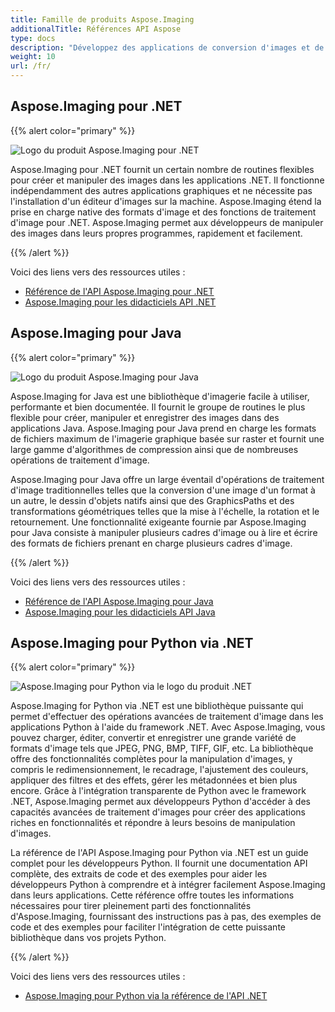 ```yaml
---
title: Famille de produits Aspose.Imaging
additionalTitle: Références API Aspose
type: docs
description: "Développez des applications de conversion d'images et de traitement d'images de documents auto-hébergées ou cloud avec les API Aspose.Imaging faciles à utiliser. Aspose.Imaging est disponible pour .NET, Java et d'autres plates-formes."
weight: 10
url: /fr/
---
```


## Aspose.Imaging pour .NET


{{% alert color="primary" %}} 

![Logo du produit Aspose.Imaging pour .NET](../home_1.png)

Aspose.Imaging pour .NET fournit un certain nombre de routines flexibles pour créer et manipuler des images dans les applications .NET. Il fonctionne indépendamment des autres applications graphiques et ne nécessite pas l'installation d'un éditeur d'images sur la machine. Aspose.Imaging étend la prise en charge native des formats d'image et des fonctions de traitement d'image pour .NET. Aspose.Imaging permet aux développeurs de manipuler des images dans leurs propres programmes, rapidement et facilement.

{{% /alert %}}

Voici des liens vers des ressources utiles :
- [Référence de l'API Aspose.Imaging pour .NET](/imaging/net/fr/)
- [Aspose.Imaging pour les didacticiels API .NET](/tutorials/imaging/fr/net/)

## Aspose.Imaging pour Java

{{% alert color="primary" %}}

![Logo du produit Aspose.Imaging pour Java](../home_2.png)

Aspose.Imaging for Java est une bibliothèque d'imagerie facile à utiliser, performante et bien documentée. Il fournit le groupe de routines le plus flexible pour créer, manipuler et enregistrer des images dans des applications Java. Aspose.Imaging pour Java prend en charge les formats de fichiers maximum de l'imagerie graphique basée sur raster et fournit une large gamme d'algorithmes de compression ainsi que de nombreuses opérations de traitement d'image.

Aspose.Imaging pour Java offre un large éventail d'opérations de traitement d'image traditionnelles telles que la conversion d'une image d'un format à un autre, le dessin d'objets natifs ainsi que des GraphicsPaths et des transformations géométriques telles que la mise à l'échelle, la rotation et le retournement. Une fonctionnalité exigeante fournie par Aspose.Imaging pour Java consiste à manipuler plusieurs cadres d'image ou à lire et écrire des formats de fichiers prenant en charge plusieurs cadres d'image.

{{% /alert %}}

Voici des liens vers des ressources utiles :

- [Référence de l'API Aspose.Imaging pour Java](/imaging/java/)
- [Aspose.Imaging pour les didacticiels API Java](/tutorials/imaging/fr/java/)

## Aspose.Imaging pour Python via .NET

{{% alert color="primary" %}}

![Aspose.Imaging pour Python via le logo du produit .NET](../home_4.png)

Aspose.Imaging for Python via .NET est une bibliothèque puissante qui permet d'effectuer des opérations avancées de traitement d'image dans les applications Python à l'aide du framework .NET. Avec Aspose.Imaging, vous pouvez charger, éditer, convertir et enregistrer une grande variété de formats d'image tels que JPEG, PNG, BMP, TIFF, GIF, etc. La bibliothèque offre des fonctionnalités complètes pour la manipulation d'images, y compris le redimensionnement, le recadrage, l'ajustement des couleurs, appliquer des filtres et des effets, gérer les métadonnées et bien plus encore. Grâce à l'intégration transparente de Python avec le framework .NET, Aspose.Imaging permet aux développeurs Python d'accéder à des capacités avancées de traitement d'images pour créer des applications riches en fonctionnalités et répondre à leurs besoins de manipulation d'images.

La référence de l'API Aspose.Imaging pour Python via .NET est un guide complet pour les développeurs Python. Il fournit une documentation API complète, des extraits de code et des exemples pour aider les développeurs Python à comprendre et à intégrer facilement Aspose.Imaging dans leurs applications. Cette référence offre toutes les informations nécessaires pour tirer pleinement parti des fonctionnalités d'Aspose.Imaging, fournissant des instructions pas à pas, des exemples de code et des exemples pour faciliter l'intégration de cette puissante bibliothèque dans vos projets Python.

{{% /alert %}}

Voici des liens vers des ressources utiles :

- [Aspose.Imaging pour Python via la référence de l'API .NET](/imaging/python-net/)
